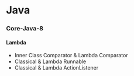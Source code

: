 # Java

### Core-Java-8

#### Lambda
+ Inner Class Comparator & Lambda Comparator
+ Classical & Lambda Runnable
+ Classical & Lambda ActionListener 
